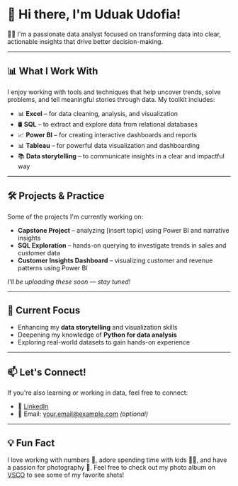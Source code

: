# 🌟 Hi there, I'm Uduak Udofia!

👋🏾 I'm a passionate data analyst focused on transforming data into clear, actionable insights that drive better decision-making. 

---

## 📊 What I Work With

I enjoy working with tools and techniques that help uncover trends, solve problems, and tell meaningful stories through data. My toolkit includes:
- 📊 **Excel** – for data cleaning, analysis, and visualization  
- 🛢️ **SQL** – to extract and explore data from relational databases  
- 📈 **Power BI** – for creating interactive dashboards and reports  
- 📊 **Tableau** – for powerful data visualization and dashboarding  
- 📚 **Data storytelling** – to communicate insights in a clear and impactful way  


---

## 🛠️ Projects & Practice

Some of the projects I'm currently working on:
- **Capstone Project** – analyzing [insert topic] using Power BI and narrative insights  
- **SQL Exploration** – hands-on querying to investigate trends in sales and customer data  
- **Customer Insights Dashboard** – visualizing customer and revenue patterns using Power BI
  
*I'll be uploading these soon — stay tuned!*

---

## 🌱 Current Focus

- Enhancing my **data storytelling** and visualization skills  
- Deepening my knowledge of **Python for data analysis**  
- Exploring real-world datasets to gain hands-on experience  
---

## 📫 Let's Connect!

If you're also learning or working in data, feel free to connect:
- 💼 [LinkedIn](https://www.linkedin.com/in/your-username-here)  
- 📧 Email: your.email@example.com *(optional)*  


---

## 💡 Fun Fact

I love working with numbers 🔢, adore spending time with kids 🧒🏾, and have a passion for photography 📸. Feel free to check out my photo album on [VSCO](https://vs.co/4b0reg41) to see some of my favorite shots!


